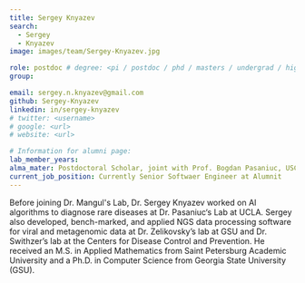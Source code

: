 ```yaml
---
title: Sergey Knyazev
search:
  - Sergey
  - Knyazev
image: images/team/Sergey-Knyazev.jpg

role: postdoc # degree: <pi / postdoc / phd / masters / undergrad / highschool>
group:

email: sergey.n.knyazev@gmail.com
github: Sergey-Knyazev
linkedin: in/sergey-knyazev
# twitter: <username>
# google: <url>
# website: <url>

# Information for alumni page:
lab_member_years: 
alma_mater: Postdoctoral Scholar, joint with Prof. Bogdan Pasaniuc, USC Alfred E. Mann School of Pharmacy and Pharmaceutical Sciences
current_job_position: Currently Senior Softwaer Engineer at Alumnit
---
```


Before joining Dr. Mangul's Lab, Dr. Sergey Knyazev worked on AI algorithms to diagnose rare diseases at Dr. Pasaniuc‘s Lab at UCLA.
Sergey also developed, bench-marked, and applied NGS data processing software for viral and metagenomic data at Dr. Zelikovsky’s lab at GSU and Dr. Swithzer’s lab at the Centers for Disease Control and Prevention. He received an M.S. in Applied Mathematics from Saint Petersburg Academic University and a Ph.D. in Computer Science from Georgia State University (GSU).

